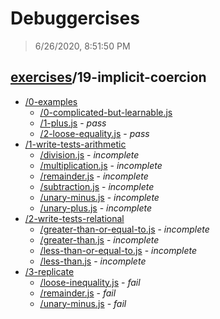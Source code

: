 # Debuggercises 

> 6/26/2020, 8:51:50 PM 

## [exercises](../README.md)/19-implicit-coercion 

- [/0-examples](./0-examples/README.md)
  - [/0-complicated-but-learnable.js](./0-examples/README.md#0-complicated-but-learnablejs)  
  - [/1-plus.js](./0-examples/README.md#1-plusjs) - _pass_ 
  - [/2-loose-equality.js](./0-examples/README.md#2-loose-equalityjs) - _pass_ 
- [/1-write-tests-arithmetic](./1-write-tests-arithmetic/README.md)
  - [/division.js](./1-write-tests-arithmetic/README.md#divisionjs) - _incomplete_ 
  - [/multiplication.js](./1-write-tests-arithmetic/README.md#multiplicationjs) - _incomplete_ 
  - [/remainder.js](./1-write-tests-arithmetic/README.md#remainderjs) - _incomplete_ 
  - [/subtraction.js](./1-write-tests-arithmetic/README.md#subtractionjs) - _incomplete_ 
  - [/unary-minus.js](./1-write-tests-arithmetic/README.md#unary-minusjs) - _incomplete_ 
  - [/unary-plus.js](./1-write-tests-arithmetic/README.md#unary-plusjs) - _incomplete_ 
- [/2-write-tests-relational](./2-write-tests-relational/README.md)
  - [/greater-than-or-equal-to.js](./2-write-tests-relational/README.md#greater-than-or-equal-tojs) - _incomplete_ 
  - [/greater-than.js](./2-write-tests-relational/README.md#greater-thanjs) - _incomplete_ 
  - [/less-than-or-equal-to.js](./2-write-tests-relational/README.md#less-than-or-equal-tojs) - _incomplete_ 
  - [/less-than.js](./2-write-tests-relational/README.md#less-thanjs) - _incomplete_ 
- [/3-replicate](./3-replicate/README.md)
  - [/loose-inequality.js](./3-replicate/README.md#loose-inequalityjs) - _fail_ 
  - [/remainder.js](./3-replicate/README.md#remainderjs) - _fail_ 
  - [/unary-minus.js](./3-replicate/README.md#unary-minusjs) - _fail_ 
